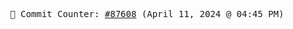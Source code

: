 <p align="center">
    <samp>
        📮 Commit Counter: <a href="https://github.com/Javascript-void0/Javascript-void0/commits/main">#87608</a> (April 11, 2024 @ 04:45 PM)
    </samp>
</p>